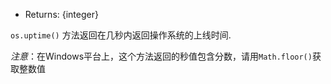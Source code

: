 <!-- YAML
added: v0.3.3
-->

* Returns: {integer}

`os.uptime()` 方法返回在几秒内返回操作系统的上线时间.

*注意*：在Windows平台上，这个方法返回的秒值包含分数，请用`Math.floor()`获取整数值
